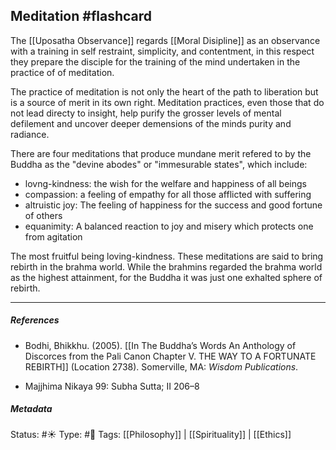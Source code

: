 ## Meditation  #flashcard 
 
The [[Uposatha Observance]] regards [[Moral Disipline]] as an observance with a training in self restraint, simplicity, and contentment, in this respect they prepare the disciple for the training of the mind undertaken in the practice of of meditation. 

The practice of meditation is not only the heart of the path to liberation but is a source of merit in its own right. Meditation practices, even those that do not lead directy to insight, help purify the grosser levels of mental defilement and uncover deeper demensions of the minds purity and radiance. 

There are four meditations that produce mundane merit refered to by the Buddha as the "devine abodes" or "immesurable states", which include:

- lovng-kindness: the wish for the welfare and happiness of all beings
- compassion: a feeling of empathy for all those afflicted with suffering
- altruistic joy: The feeling of happiness for the success and good fortune of others
- equanimity: A balanced reaction to joy and misery which protects one from agitation

The most fruitful being loving-kindness. These meditations are said to bring rebirth in the brahma world. While the brahmins regarded the brahma world as the highest attainment, for the Buddha it was just one exhalted sphere of rebirth.

___

##### References

- Bodhi, Bhikkhu. (2005). [[In The Buddha’s Words An Anthology of Discorces from the Pali Canon Chapter V. THE WAY TO A FORTUNATE REBIRTH]] (Location 2738). Somerville, MA: _Wisdom Publications_.

- Majjhima Nikaya 99: Subha Sutta; II 206–8

##### Metadata
Status: #☀️ 
Type: #🔵 
Tags: [[Philosophy]] | [[Spirituality]] | [[Ethics]]